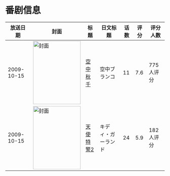 # 番剧信息

|放送日期|封面|标题|日文标题|话数|评分|评分人数|
|---|---|---|---|---|---|---|
|2009-10-15|<img src="https://lain.bgm.tv/pic/cover/c/21/7c/2531_72Oo7.jpg" alt="封面" style="width:150px;height:200px;object-fit:cover;">|[空中秋千](https://bangumi.tv/subject/2531)|空中ブランコ|11|7.6|775人评分|
|2009-10-15|<img src="https://lain.bgm.tv/pic/cover/c/b1/c0/2726_uVnnX.jpg" alt="封面" style="width:150px;height:200px;object-fit:cover;">|[天使特警2](https://bangumi.tv/subject/2726)|キディ・ガーランド|24|5.9|182人评分|
